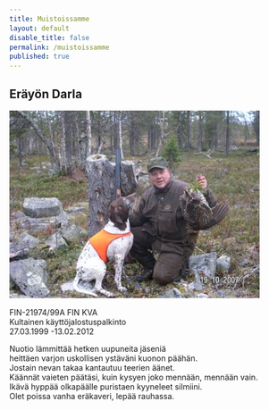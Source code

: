 ```yaml
---
title: Muistoissamme
layout: default
disable_title: false
permalink: /muistoissamme
published: true
---
```


## Eräyön Darla

![Vuotso 2007](/media/muistoissamme-darla.jpg)

FIN-21974/99A FIN KVA  
Kultainen käyttöjalostuspalkinto  
27.03.1999 -13.02.2012 

Nuotio lämmittää hetken uupuneita jäseniä  
heittäen varjon uskollisen ystäväni kuonon päähän.  
Jostain nevan takaa kantautuu teerien äänet.  
Käännät vaieten päätäsi, kuin kysyen joko mennään, mennään vain.  
Ikävä hyppää olkapäälle puristaen kyyneleet silmiini.  
Olet poissa vanha eräkaveri, lepää rauhassa.
